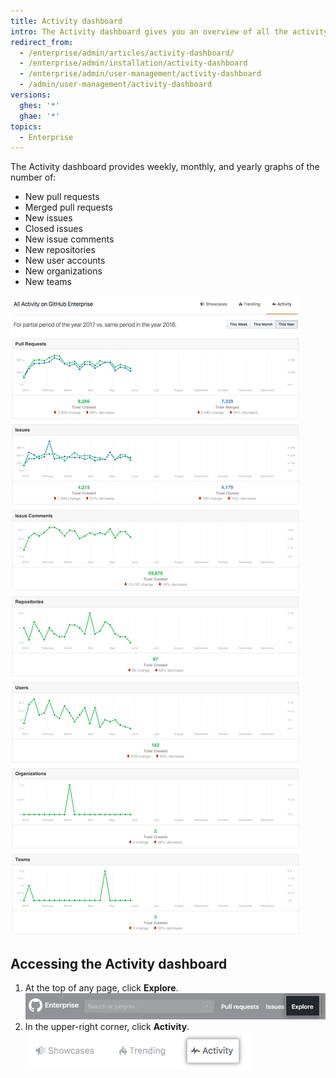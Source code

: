 ```yaml
---
title: Activity dashboard
intro: The Activity dashboard gives you an overview of all the activity in your enterprise.
redirect_from:
  - /enterprise/admin/articles/activity-dashboard/
  - /enterprise/admin/installation/activity-dashboard
  - /enterprise/admin/user-management/activity-dashboard
  - /admin/user-management/activity-dashboard
versions:
  ghes: '*'
  ghae: '*'
topics:
  - Enterprise
---
```


The Activity dashboard provides weekly, monthly, and yearly graphs of the number of:
- New pull requests
- Merged pull requests
- New issues
- Closed issues
- New issue comments
- New repositories
- New user accounts
- New organizations
- New teams

![Activity dashboard](/assets/images/enterprise/activity/activity-dashboard-yearly.png)

## Accessing the Activity dashboard

1. At the top of any page, click **Explore**. ![Explore tab](/assets/images/enterprise/settings/ent-new-explore.png)
2. In the upper-right corner, click **Activity**. ![Activity button](/assets/images/enterprise/activity/activity-button.png)
